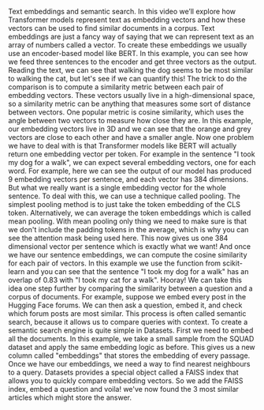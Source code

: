 Text embeddings and semantic search. In this video we’ll explore how Transformer models represent text as embedding vectors and how these vectors can be used to find similar documents in a corpus. Text embeddings are just a fancy way of saying that we can represent text as an array of numbers called a vector. To create these embeddings we usually use an encoder-based model like BERT. In this example, you can see how we feed three sentences to the encoder and get three vectors as the output. Reading the text, we can see that walking the dog seems to be most similar to walking the cat, but let's see if we can quantify this! The trick to do the comparison is to compute a similarity metric between each pair of embedding vectors. These vectors usually live in a high-dimensional space, so a similarity metric can be anything that measures some sort of distance between vectors. One popular metric is cosine similarity, which uses the angle between two vectors to measure how close they are. In this example, our embedding vectors live in 3D and we can see that the orange and grey vectors are close to each other and have a smaller angle. Now one problem we have to deal with is that Transformer models like BERT will actually return one embedding vector per token. For example in the sentence "I took my dog for a walk", we can expect several embedding vectors, one for each word. For example, here we can see the output of our model has produced 9 embedding vectors per sentence, and each vector has 384 dimensions. But what we really want is a single embedding vector for the whole sentence. To deal with this, we can use a technique called pooling. The simplest pooling method is to just take the token embedding of the CLS token. Alternatively, we can average the token embeddings which is called mean pooling. With mean pooling only thing we need to make sure is that we don't include the padding tokens in the average, which is why you can see the attention mask being used here. This now gives us one 384 dimensional vector per sentence which is exactly what we want! And once we have our sentence embeddings, we can compute the cosine similarity for each pair of vectors. In this example we use the function from scikit-learn and you can see that the sentence "I took my dog for a walk" has an overlap of 0.83 with "I took my cat for a walk". Hooray! We can take this idea one step further by comparing the similarity between a question and a corpus of documents. For example, suppose we embed every post in the Hugging Face forums. We can then ask a question, embed it, and check which forum posts are most similar. This process is often called semantic search, because it allows us to compare queries with context. To create a semantic search engine is quite simple in Datasets. First we need to embed all the documents. In this example, we take a small sample from the SQUAD dataset and apply the same embedding logic as before. This gives us a new column called "embeddings" that stores the embedding of every passage. Once we have our embeddings, we need a way to find nearest neighbours to a query. Datasets provides a special object called a FAISS index that allows you to quickly compare embedding vectors. So we add the FAISS index, embed a question and voila! we've now found the 3 most similar articles which might store the answer.